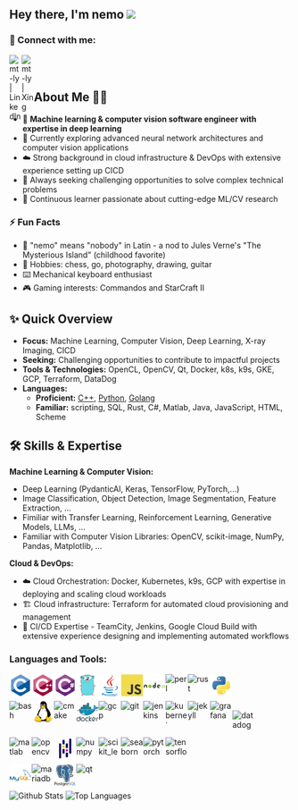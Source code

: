 ## Hey there, I'm nemo [<img width="26px" src="https://github.com/simple-icons/simple-icons/blob/develop/icons/github.svg" />][website]

### 🔗 Connect with me:
[<img align="left" alt="mt-ly | LinkedIn" width="22px" src="https://cdn.jsdelivr.net/npm/simple-icons@v3/icons/linkedin.svg" />][linkedin]
[<img align="left" alt="mt-ly | Xing" width="22px" src="https://raw.githubusercontent.com/simple-icons/simple-icons/refs/heads/develop/icons/xing.svg" />][xing]  
<br>

## About Me 👨‍💻
- 🧠 **Machine learning & computer vision software engineer with expertise in deep learning**
- 🔭 Currently exploring advanced neural network architectures and computer vision applications
- ☁️ Strong background in cloud infrastructure & DevOps with extensive experience setting up CICD
- 🚀 Always seeking challenging opportunities to solve complex technical problems
- 🌱 Continuous learner passionate about cutting-edge ML/CV research

### ⚡ Fun Facts
- 📖 "nemo" means "nobody" in Latin - a nod to Jules Verne's "The Mysterious Island" (childhood favorite)
- 🎨 Hobbies: chess, go, photography, drawing, guitar
- ⌨️ Mechanical keyboard enthusiast
- 🎮 Gaming interests: Commandos and StarCraft II

## ✨ Quick Overview

*   **Focus:** Machine Learning, Computer Vision, Deep Learning, X-ray Imaging, CICD
*   **Seeking:** Challenging opportunities to contribute to impactful projects
*   **Tools & Technologies:** OpenCL, OpenCV, Qt, Docker, k8s, k9s, GKE, GCP, Terraform, DataDog
*   **Languages:**
    *   **Proficient:** [C++](https://godbolt.org/z/vsd71rPcx), [Python](https://godbolt.org/z/935fcb9xG), [Golang](https://godbolt.org/z/qE4vPqzec)
    *   **Familiar:** scripting, SQL, Rust, C#, Matlab, Java, JavaScript, HTML, Scheme

## 🛠️ Skills & Expertise

**Machine Learning & Computer Vision:**

*   Deep Learning (PydanticAI, Keras, TensorFlow, PyTorch,...)
*   Image Classification, Object Detection, Image Segmentation, Feature Extraction, ...
*   Fimiliar with Transfer Learning, Reinforcement Learning, Generative Models, LLMs, ...
*   Familiar with Computer Vision Libraries: OpenCV, scikit-image, NumPy, Pandas, Matplotlib, ...

**Cloud & DevOps:**

*   ☁️ Cloud Orchestration: Docker, Kubernetes, k9s, GCP with expertise in deploying and scaling cloud workloads
*   🏗️ Cloud infrastructure: Terraform for automated cloud provisioning and management
*   🔄 CI/CD Expertise - TeamCity, Jenkins, Google Cloud Build with extensive experience designing and implementing automated workflows


### Languages and Tools:

<!--langs-->
[<img align="left" alt="c" width="40" height="40" src="https://raw.githubusercontent.com/devicons/devicon/master/icons/c/c-original.svg" />](https://www.cprogramming.com/)
[<img align="left" alt="cplusplus" width="40" height="40" src="https://raw.githubusercontent.com/devicons/devicon/master/icons/cplusplus/cplusplus-original.svg" />](https://www.w3schools.com/cpp/)
[<img align="left" alt="csharp" width="40" height="40" src="https://raw.githubusercontent.com/devicons/devicon/master/icons/csharp/csharp-original.svg" />](https://www.w3schools.com/cs/)
[<img align="left" alt="go" width="40" height="40" src="https://raw.githubusercontent.com/devicons/devicon/master/icons/go/go-original.svg" />](https://golang.org)
[<img align="left" alt="java" width="40" height="40" src="https://raw.githubusercontent.com/devicons/devicon/master/icons/java/java-original.svg" />](https://www.java.com)
[<img align="left" alt="javascript" width="40" height="40" src="https://raw.githubusercontent.com/devicons/devicon/master/icons/javascript/javascript-original.svg" />](https://developer.mozilla.org/en-US/docs/Web/JavaScript)
[<img align="left" alt="nodejs" width="40" height="40" src="https://raw.githubusercontent.com/devicons/devicon/master/icons/nodejs/nodejs-original-wordmark.svg" />](https://nodejs.org)
[<img align="left" alt="perl" width="40" height="40" src="https://api.iconify.design/logos-perl.svg" />](https://www.perl.org/)
[<img align="left" alt="rust" width="40" height="40" src="https://www.rust-lang.org/logos/rust-logo-blk.svg" />](https://www.rust-lang.org)
[<img align="left" alt="python" width="40" height="40" src="https://raw.githubusercontent.com/devicons/devicon/master/icons/python/python-original.svg" />](https://www.python.org)  
<br>
<!-- tools-->
[<img align="left" alt="bash" width="40" height="40" src="https://www.vectorlogo.zone/logos/gnu_bash/gnu_bash-icon.svg" />](https://www.gnu.org/software/bash/)
[<img align="left" alt="linux" width="40" height="40" src="https://raw.githubusercontent.com/devicons/devicon/master/icons/linux/linux-original.svg" />](https://www.linux.org/)
[<img align="left" alt="cmake" width="40" height="40" src="https://upload.wikimedia.org/wikipedia/commons/1/13/Cmake.svg">](https://cmake.org/)
[<img align="left" alt="docker" width="40" height="40" src="https://raw.githubusercontent.com/devicons/devicon/master/icons/docker/docker-original-wordmark.svg" />](https://www.docker.com/)
[<img align="left" alt="gcp" width="40" height="40" src="https://www.vectorlogo.zone/logos/google_cloud/google_cloud-icon.svg" />](https://cloud.google.com)
[<img align="left" alt="git" width="40" height="40" src="https://www.vectorlogo.zone/logos/git-scm/git-scm-icon.svg" />](https://git-scm.com/)
[<img align="left" alt="jenkins" width="40" height="40" src="https://www.vectorlogo.zone/logos/jenkins/jenkins-icon.svg" />](https://www.jenkins.io)
[<img align="left" alt="kubernetes" width="40" height="40" src="https://www.vectorlogo.zone/logos/kubernetes/kubernetes-icon.svg" />](https://kubernetes.io)
[<img align="left" alt="jekyll" width="40" height="40" src="https://www.vectorlogo.zone/logos/jekyllrb/jekyllrb-icon.svg" />](https://jekyllrb.com/)
[<img align="left" alt="grafana" width="40" height="40" src="https://www.vectorlogo.zone/logos/grafana/grafana-icon.svg" />](https://grafana.com)  
[<img align="left" alt="datadog" width="40" height="40" src="https://avatars.githubusercontent.com/u/365230" />](https://www.datadoghq.com/)  
<br>
<!--data science-->
[<img align="left" alt="matlab" width="40" height="40" src="https://upload.wikimedia.org/wikipedia/commons/2/21/Matlab_Logo.png" />](https://www.mathworks.com/)
[<img align="left" alt="opencv" width="40" height="40" src="https://www.vectorlogo.zone/logos/opencv/opencv-icon.svg" />](https://opencv.org/)
[<img align="left" alt="pandas" width="40" height="40" src="https://raw.githubusercontent.com/devicons/devicon/2ae2a900d2f041da66e950e4d48052658d850630/icons/pandas/pandas-original.svg" />](https://pandas.pydata.org/)
[<img align="left" alt="numpy" width="40" height="40" src="https://raw.githubusercontent.com/numpy/numpy/refs/heads/main/branding/logo/logomark/numpylogoicon.svg" />](https://numpy.org/)
[<img align="left" alt="scikit_learn" width="40" height="40" src="https://upload.wikimedia.org/wikipedia/commons/0/05/Scikit_learn_logo_small.svg" />](https://scikit-learn.org/)
[<img align="left" alt="seaborn" width="40" height="40" src="https://seaborn.pydata.org/_images/logo-mark-lightbg.svg" />](https://seaborn.pydata.org/)
[<img align="left" alt="pytorch" width="40" height="40" src="https://www.vectorlogo.zone/logos/pytorch/pytorch-icon.svg" />](https://pytorch.org/)
[<img align="left" alt="tensorflow" width="40" height="40" src="https://www.vectorlogo.zone/logos/tensorflow/tensorflow-icon.svg" />](https://www.tensorflow.org)  
<br>
<!--misc-->
[<img align="left" alt="mysql" width="40" height="40" src="https://raw.githubusercontent.com/devicons/devicon/master/icons/mysql/mysql-original-wordmark.svg" />](https://www.mysql.com/)
[<img align="left" alt="mariadb" width="40" height="40" src="https://www.vectorlogo.zone/logos/mariadb/mariadb-icon.svg" />](https://mariadb.org/)
[<img align="left" alt="postgresql" width="40" height="40" src="https://raw.githubusercontent.com/devicons/devicon/master/icons/postgresql/postgresql-original-wordmark.svg" />](https://www.postgresql.org)
[<img align="left" alt="qt" width="40" height="40" src="https://upload.wikimedia.org/wikipedia/commons/0/0b/Qt_logo_2016.svg" />](https://www.qt.io/)  

<br>
<br>


![Github Stats](https://github-readme-stats.iiey.vercel.app/api?username=iiey&show_icons=true&hide_border=true)
![Top Languages](https://github-readme-stats.iiey.vercel.app/api/top-langs?username=iiey&layout=compact)


[website]: https://iiey.github.io
[linkedin]: https://linkedin.com/in/mt-ly
[xing]: https://www.xing.com/profile/MinhTriet_Ly
